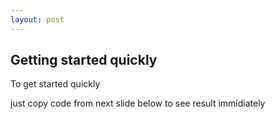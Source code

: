 ```yaml
---
layout: post
---
```

## Getting started quickly
To get started quickly 

just copy code from next slide below to see result immidiately
